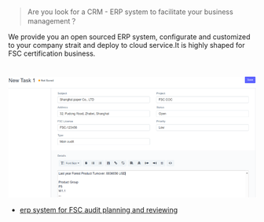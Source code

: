 #
> Are you look for a CRM - ERP system to facilitate your business management？

We provide you an open sourced ERP system, configurate and customized to your company strait and deploy to cloud service.It is highly shaped for FSC certification business.
# 
![er_Dfdgp](erp.png)
- [erp system for FSC audit planning and reviewing](http://fsc.cocaudit.com)
